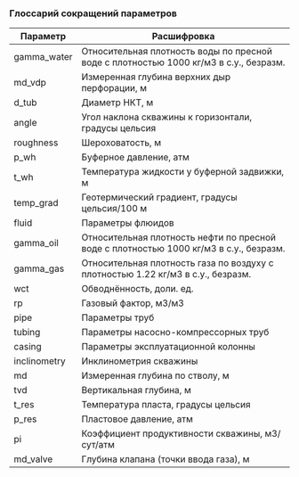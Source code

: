 ### Глоссарий сокращений параметров

| Параметр     | Расшифровка                                                                            |
|--------------|----------------------------------------------------------------------------------------|
| gamma_water  | Относительная плотность воды по пресной воде с плотностью 1000 кг/м3 в с.у., безразм.  |
| md_vdp       | Измеренная глубина верхних дыр перфорации, м                                           |
| d_tub        | Диаметр НКТ, м                                                                         |
| angle        | Угол наклона скважины к горизонтали, градусы цельсия                                   |
| roughness    | Шероховатость, м                                                                       |
| p_wh         | Буферное давление, атм                                                                 |
| t_wh         | Температура жидкости у буферной задвижки, м                                            |
| temp_grad    | Геотермический градиент, градусы цельсия/100 м                                         |
| fluid        | Параметры флюидов                                                                      |
| gamma_oil    | Относительная плотность нефти по пресной воде с плотностью 1000 кг/м3 в с.у., безразм. |
| gamma_gas    | Относительная плотность газа по воздуху с плотностью 1.22 кг/м3 в с.у., безразм.       |
| wct          | Обводнённость, доли. ед.                                                               |
| rp           | Газовый фактор, м3/м3                                                                  |
| pipe         | Параметры труб                                                                         |
| tubing       | Параметры насосно-компрессорных труб                                                   |
| casing       | Параметры эксплуатационной колонны                                                     |
| inclinometry | Инклинометрия скважины                                                                 |
| md           | Измеренная глубина по стволу, м                                                        |
| tvd          | Вертикальная глубина, м                                                                |
| t_res        | Температура пласта, градусы цельсия                                                    |
| p_res        | Пластовое давление, атм                                                                |
| pi           | Коэффициент продуктивности скважины, м3/сут/атм                                        |
| md_valve     | Глубина клапана (точки ввода газа), м                                                  |